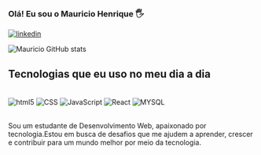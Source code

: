

### Olá! Eu sou o Mauricio Henrique 🖐️

[![linkedin](https://img.shields.io/badge/LinkedIn-0077B5?style=for-the-badge&logo=linkedin&logoColor=white)](https://www.linkedin.com/in/mauricio-hnfarias/)


![Mauricio GitHub stats](https://github-readme-stats.vercel.app/api?username=Mauriciohnf45&show_icons=true&theme=radical)

## Tecnologias que eu uso no meu dia a dia
<div style="display: inline_block"><br/>
<img align="center" alt= "html5" src="https://img.shields.io/badge/HTML5-E34F26?style=for-the-badge&logo=html5&logoColor=white"/>
<img align="center" alt= "CSS" src="https://img.shields.io/badge/CSS-239120?&style=for-the-badge&logo=css3&logoColor=white"/>
<img align="center" alt= "JavaScript" src="https://img.shields.io/badge/JavaScript-F7DF1E?style=for-the-badge&logo=javascript&logoColor=black"/>
<img align="center" alt= "React" src="https://img.shields.io/badge/React-20232A?style=for-the-badge&logo=react&logoColor=61DAFB"/>
<img align="center" alt= "MYSQL" src="https://img.shields.io/badge/MySQL-00000F?style=for-the-badge&logo=mysql&logoColor=white"/>
</div> <br>

Sou um estudante de Desenvolvimento Web, apaixonado por tecnologia.Estou em busca de desafios que me ajudem a aprender, crescer e contribuir para um mundo melhor por meio da tecnologia.

